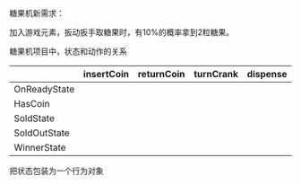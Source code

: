 糖果机新需求：

加入游戏元素，扳动扳手取糖果时，有10%的概率拿到2粒糖果。

糖果机项目中，状态和动作的关系

|              | insertCoin | returnCoin | turnCrank | dispense |
| ------------ | :--------: | :--------: | :-------: | :------: |
| OnReadyState |            |            |           |          |
| HasCoin      |            |            |           |          |
| SoldState    |            |            |           |          |
| SoldOutState |            |            |           |          |
| WinnerState  |            |            |           |          |

把状态包装为一个行为对象